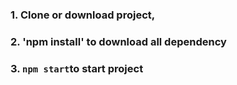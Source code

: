 ### 1. Clone or download project, 
### 2. 'npm install' to download all dependency
### 3. `npm start`to start project


